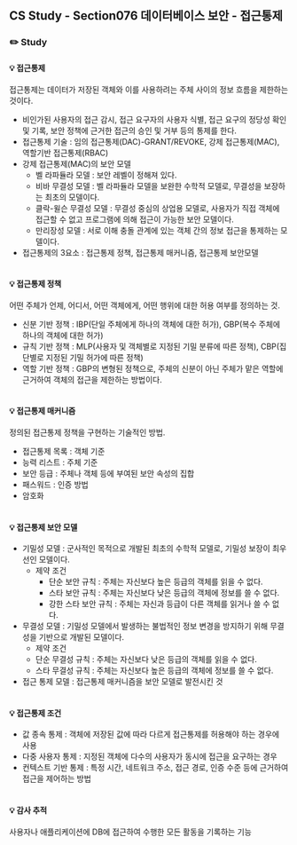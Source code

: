 ## CS Study - Section076 데이터베이스 보안 - 접근통제
### ✏️ Study
#### 💡 접근통제
접근통제는 데이터가 저장된 객체와 이를 사용하려는 주체 사이의 정보 흐름을 제한하는 것이다.
- 비인가된 사용자의 접근 감시, 접근 요구자의 사용자 식별, 접근 요구의 정당성 확인 및 기록, 보안 정책에 근거한 접근의 승인 및 거부 등의 통제를 한다.
- 접근통제 기술 : 임의 접근통제(DAC)-GRANT/REVOKE, 강제 접근통제(MAC), 역할기반 접근통제(RBAC)
- 강제 접근통제(MAC)의 보안 모델
  - 벨 라파듈라 모델 : 보안 레벨이 정해져 있다.
  - 비바 무결성 모델 : 벨 라파듈라 모델을 보완한 수학적 모델로, 무결성을 보장하는 최초의 모델이다.
  - 클락-윌슨 무결성 모델 : 무결성 중심의 상업용 모델로, 사용자가 직접 객체에 접근할 수 없고 프로그램에 의해 접근이 가능한 보안 모델이다.
  - 만리장성 모델 : 서로 이해 충돌 관계에 있는 객체 간의 정보 접근을 통제하는 모델이다.
- 접근통제의 3요소 : 접근통제 정책, 접근통제 매커니즘, 접근통제 보안모델
<br><br>

#### 💡 접근통제 정책
어떤 주체가 언제, 어디서, 어떤 객체에게, 어떤 행위에 대한 허용 여부를 정의하는 것.
- 신분 기반 정책 : IBP(단일 주체에게 하나의 객체에 대한 허가), GBP(복수 주체에 하나의 객체에 대한 허가)
- 규칙 기반 정책 : MLP(사용자 및 객체별로 지정된 기밀 분류에 따른 정책), CBP(집단별로 지정된 기밀 허가에 따른 정책)
- 역할 기반 정책 : GBP의 변형된 정책으로, 주체의 신분이 아닌 주체가 맡은 역할에 근거하여 객체의 접근을 제한하는 방법이다.
<br><br>

#### 💡 접근통제 매커니즘
정의된 접근통제 정책을 구현하는 기술적인 방법.
- 접근통제 목록 : 객체 기준
- 능력 리스트 : 주체 기준
- 보안 등급 : 주체나 객체 등에 부여된 보안 속성의 집합
- 패스워드 : 인증 방법
- 암호화
<br><br>

#### 💡 접근통제 보안 모델
- 기밀성 모델 : 군사적인 목적으로 개발된 최초의 수학적 모델로, 기밀성 보장이 최우선인 모델이다. 
  - 제약 조건
      - 단순 보안 규칙 : 주체는 자신보다 높은 등급의 객체를 읽을 수 없다.
      - 스타 보안 규칙 : 주체는 자신보다 낮은 등급의 객체에 정보를 쓸 수 없다.
      - 강한 스타 보안 규칙 : 주체는 자신과 등급이 다른 객체를 읽거나 쓸 수 없다.
- 무결성 모델 : 기밀성 모델에서 발생하는 불법적인 정보 변경을 방지하기 위해 무결성을 기반으로 개발된 모델이다.
  -  제약 조건
    - 단순 무결성 규칙 : 주체는 자신보다 낮은 등급의 객체를 읽을 수 없다.
    - 스타 무결성 규칙 : 주체는 자신보다 높은 등급의 객체에 정보를 쓸 수 없다.
- 접근 통제 모델 : 접근통제 매커니즘을 보안 모델로 발전시킨 것
<br><br>

#### 💡 접근통제 조건
- 값 종속 통제 : 객체에 저장된 값에 따라 다르게 접근통제를 허용해야 하는 경우에 사용
- 다중 사용자 통제 : 지정된 객체에 다수의 사용자가 동시에 접근을 요구하는 경우
- 컨텍스트 기반 통제 : 특정 시간, 네트워크 주소, 접근 경로, 인증 수준 등에 근거하여 접근을 제어하는 방법
  <br><br>

#### 💡 감사 추적
사용자나 애플리케이션에 DB에 접근하여 수행한 모든 활동을 기록하는 기능